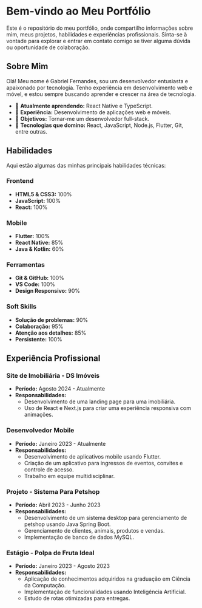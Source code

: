 # Bem-vindo ao Meu Portfólio

Este é o repositório do meu portfólio, onde compartilho informações sobre mim, meus projetos, habilidades e experiências profissionais. Sinta-se à vontade para explorar e entrar em contato comigo se tiver alguma dúvida ou oportunidade de colaboração.

## Sobre Mim

Olá! Meu nome é Gabriel Fernandes, sou um desenvolvedor entusiasta e apaixonado por tecnologia. Tenho experiência em desenvolvimento web e móvel, e estou sempre buscando aprender e crescer na área de tecnologia.

- 🌱 **Atualmente aprendendo:** React Native e TypeScript.
- 💼 **Experiência:** Desenvolvimento de aplicações web e móveis.
- 🎯 **Objetivos:** Tornar-me um desenvolvedor full-stack.
- 🚀 **Tecnologias que domino:** React, JavaScript, Node.js, Flutter, Git, entre outras.

## Habilidades

Aqui estão algumas das minhas principais habilidades técnicas:

### Frontend

- **HTML5 & CSS3:** 100%
- **JavaScript:** 100%
- **React:** 100%

### Mobile

- **Flutter:** 100%
- **React Native:** 85%
- **Java & Kotlin:** 60%

### Ferramentas

- **Git & GitHub:** 100%
- **VS Code:** 100%
- **Design Responsivo:** 90%

### Soft Skills

- **Solução de problemas:** 90%
- **Colaboração:** 95%
- **Atenção aos detalhes:** 85%
- **Persistente:** 100%

## Experiência Profissional

### Site de Imobiliária - DS Imóveis
- **Período:** Agosto 2024 - Atualmente
- **Responsabilidades:**
  - Desenvolvimento de uma landing page para uma imobiliária.
  - Uso de React e Next.js para criar uma experiência responsiva com animações.

### Desenvolvedor Mobile
- **Período:** Janeiro 2023 - Atualmente
- **Responsabilidades:**
  - Desenvolvimento de aplicativos mobile usando Flutter.
  - Criação de um aplicativo para ingressos de eventos, convites e controle de acesso.
  - Trabalho em equipe multidisciplinar.

### Projeto - Sistema Para Petshop
- **Período:** Abril 2023 - Junho 2023
- **Responsabilidades:**
  - Desenvolvimento de um sistema desktop para gerenciamento de petshop usando Java Spring Boot.
  - Gerenciamento de clientes, animais, produtos e vendas.
  - Implementação de banco de dados MySQL.

### Estágio - Polpa de Fruta Ideal
- **Período:** Janeiro 2023 - Agosto 2023
- **Responsabilidades:**
  - Aplicação de conhecimentos adquiridos na graduação em Ciência da Computação.
  - Implementação de funcionalidades usando Inteligência Artificial.
  - Estudo de rotas otimizadas para entregas.

